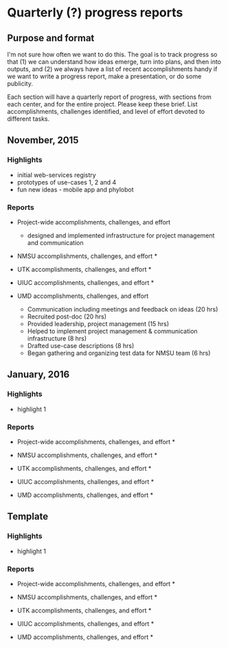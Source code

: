 # Quarterly (?) progress reports

## Purpose and format

I'm not sure how often we want to do this.  The goal is to track progress so that (1) we can understand how ideas emerge, turn into plans, and then into outputs, and (2) we always have a list of recent accomplishments handy if we want to write a progress report, make a presentation, or do some publicity. 

Each section will have a quarterly report of progress, with sections from each center, and for the entire project.   Please keep these brief.  List accomplishments, challenges identified, and level of effort devoted to different tasks.  

## November, 2015

### Highlights

* initial web-services registry 
* prototypes of use-cases 1, 2 and 4
* fun new ideas - mobile app and phylobot

### Reports
* Project-wide accomplishments, challenges, and effort
   * designed and implemented infrastructure for project management and communication
   
* NMSU accomplishments, challenges, and effort
   * 
   
* UTK accomplishments, challenges, and effort
   * 
   
* UIUC accomplishments, challenges, and effort
   * 
   
* UMD accomplishments, challenges, and effort
   * Communication including meetings and feedback on ideas (20 hrs)
   * Recruited post-doc (20 hrs)
   * Provided leadership, project management (15 hrs)
   * Helped to implement project management & communication infrastructure (8 hrs)
   * Drafted use-case descriptions (8 hrs)
   * Began gathering and organizing test data for NMSU team (6 hrs)

## January, 2016

### Highlights

* highlight 1

### Reports
* Project-wide accomplishments, challenges, and effort
   * 
   
* NMSU accomplishments, challenges, and effort
   * 
   
* UTK accomplishments, challenges, and effort
   * 
   
* UIUC accomplishments, challenges, and effort
   * 
   
* UMD accomplishments, challenges, and effort
   * 
   

## Template

### Highlights

* highlight 1

### Reports
* Project-wide accomplishments, challenges, and effort
   * 
   
* NMSU accomplishments, challenges, and effort
   * 
   
* UTK accomplishments, challenges, and effort
   * 
   
* UIUC accomplishments, challenges, and effort
   * 
   
* UMD accomplishments, challenges, and effort
   * 
   


